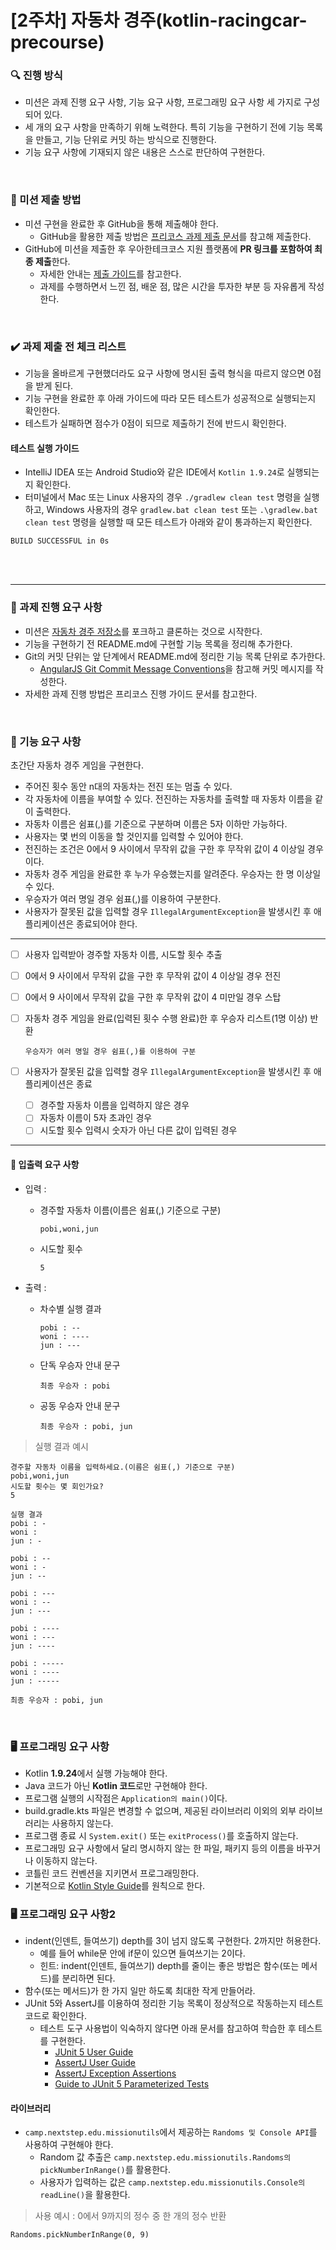 # [2주차] 자동차 경주(kotlin-racingcar-precourse)

### 🔍 진행 방식
- 미션은 과제 진행 요구 사항, 기능 요구 사항, 프로그래밍 요구 사항 세 가지로 구성되어 있다.
- 세 개의 요구 사항을 만족하기 위해 노력한다. 특히 기능을 구현하기 전에 기능 목록을 만들고, 기능 단위로 커밋 하는 방식으로 진행한다.
- 기능 요구 사항에 기재되지 않은 내용은 스스로 판단하여 구현한다.

<br> 

### 📮 미션 제출 방법
- 미션 구현을 완료한 후 GitHub을 통해 제출해야 한다.
  - GitHub을 활용한 제출 방법은 [프리코스 과제 제출 문서](https://github.com/woowacourse/woowacourse-docs/tree/main/precourse)를 참고해 제출한다.
- GitHub에 미션을 제출한 후 우아한테크코스 지원 플랫폼에 **PR 링크를 포함하여 최종 제출**한다.
  - 자세한 안내는 [제출 가이드](https://github.com/woowacourse/woowacourse-docs/tree/main/precourse#%EC%A0%9C%EC%B6%9C-%EA%B0%80%EC%9D%B4%EB%93%9C)를 참고한다.
  - 과제를 수행하면서 느낀 점, 배운 점, 많은 시간을 투자한 부분 등 자유롭게 작성한다.
 
<br> 

### ✔️ 과제 제출 전 체크 리스트
- 기능을 올바르게 구현했더라도 요구 사항에 명시된 출력 형식을 따르지 않으면 0점을 받게 된다.
- 기능 구현을 완료한 후 아래 가이드에 따라 모든 테스트가 성공적으로 실행되는지 확인한다.
- 테스트가 실패하면 점수가 0점이 되므로 제출하기 전에 반드시 확인한다.

#### 테스트 실행 가이드
- IntelliJ IDEA 또는 Android Studio와 같은 IDE에서 ```Kotlin 1.9.24```로 실행되는지 확인한다.
- 터미널에서 Mac 또는 Linux 사용자의 경우 ```./gradlew clean test``` 명령을 실행하고, Windows 사용자의 경우 ```gradlew.bat clean test``` 또는 ```.\gradlew.bat clean test``` 명령을 실행할 때 모든 테스트가 아래와 같이 통과하는지 확인한다.
  
```
BUILD SUCCESSFUL in 0s
```

<br></br>

-------------
### 📝 과제 진행 요구 사항
- 미션은 [자동차 경주 저장소](https://github.com/woowacourse-precourse/kotlin-racingcar-7)를 포크하고 클론하는 것으로 시작한다.
- 기능을 구현하기 전 README.md에 구현할 기능 목록을 정리해 추가한다.
- Git의 커밋 단위는 앞 단계에서 README.md에 정리한 기능 목록 단위로 추가한다.
  - [AngularJS Git Commit Message Conventions](https://gist.github.com/stephenparish/9941e89d80e2bc58a153)을 참고해 커밋 메시지를 작성한다.
- 자세한 과제 진행 방법은 프리코스 진행 가이드 문서를 참고한다.

<br> 

### 🚀 기능 요구 사항
초간단 자동차 경주 게임을 구현한다.

- 주어진 횟수 동안 n대의 자동차는 전진 또는 멈출 수 있다.
- 각 자동차에 이름을 부여할 수 있다. 전진하는 자동차를 출력할 때 자동차 이름을 같이 출력한다.
- 자동차 이름은 쉼표(,)를 기준으로 구분하며 이름은 5자 이하만 가능하다.
- 사용자는 몇 번의 이동을 할 것인지를 입력할 수 있어야 한다.
- 전진하는 조건은 0에서 9 사이에서 무작위 값을 구한 후 무작위 값이 4 이상일 경우이다.
- 자동차 경주 게임을 완료한 후 누가 우승했는지를 알려준다. 우승자는 한 명 이상일 수 있다.
- 우승자가 여러 명일 경우 쉼표(,)를 이용하여 구분한다.
- 사용자가 잘못된 값을 입력할 경우 `IllegalArgumentException`을 발생시킨 후 애플리케이션은 종료되어야 한다.

---
- [ ] 사용자 입력받아 경주할 자동차 이름, 시도할 횟수 추출
- [ ] 0에서 9 사이에서 무작위 값을 구한 후 무작위 값이 4 이상일 경우 전진
- [ ] 0에서 9 사이에서 무작위 값을 구한 후 무작위 값이 4 미만일 경우 스탑
- [ ] 자동차 경주 게임을 완료(입력된 횟수 수행 완료)한 후 우승자 리스트(1명 이상) 반환
      
      우승자가 여러 명일 경우 쉼표(,)를 이용하여 구분
      
- [ ] 사용자가 잘못된 값을 입력할 경우 `IllegalArgumentException`을 발생시킨 후 애플리케이션은 종료
    - [ ] 경주할 자동차 이름을 입력하지 않은 경우
    - [ ] 자동차 이름이 5자 초과인 경우
    - [ ] 시도할 횟수 입력시 숫자가 아닌 다른 값이 입력된 경우
---


#### 💬 입출력 요구 사항
- 입력 : 
  - 경주할 자동차 이름(이름은 쉼표(,) 기준으로 구분)
    ```
    pobi,woni,jun
    ```

  - 시도할 횟수
    ```
    5
    ```

- 출력 :
  - 차수별 실행 결과
    ```
    pobi : --
    woni : ----
    jun : ---
    ```
  - 단독 우승자 안내 문구
    ```
    최종 우승자 : pobi
    ```
  - 공동 우승자 안내 문구
    ```
    최종 우승자 : pobi, jun
    ```

> 실행 결과 예시

  ```
경주할 자동차 이름을 입력하세요.(이름은 쉼표(,) 기준으로 구분)
pobi,woni,jun
시도할 횟수는 몇 회인가요?
5

실행 결과
pobi : -
woni : 
jun : -

pobi : --
woni : -
jun : --

pobi : ---
woni : --
jun : ---

pobi : ----
woni : ---
jun : ----

pobi : -----
woni : ----
jun : -----

최종 우승자 : pobi, jun
  ```

<br>

### 🖥️ 프로그래밍 요구 사항
- Kotlin **1.9.24**에서 실행 가능해야 한다.
- Java 코드가 아닌 **Kotlin 코드**로만 구현해야 한다.
- 프로그램 실행의 시작점은 ```Application의 main()```이다.
- build.gradle.kts 파일은 변경할 수 없으며, 제공된 라이브러리 이외의 외부 라이브러리는 사용하지 않는다.
- 프로그램 종료 시 ```System.exit()``` 또는 ```exitProcess()```를 호출하지 않는다.
- 프로그래밍 요구 사항에서 달리 명시하지 않는 한 파일, 패키지 등의 이름을 바꾸거나 이동하지 않는다.
- 코틀린 코드 컨벤션을 지키면서 프로그래밍한다.
- 기본적으로 [Kotlin Style Guide](https://github.com/woowacourse/woowacourse-docs/tree/main/styleguide/kotlin)를 원칙으로 한다.

### 🖥️ 프로그래밍 요구 사항2
- indent(인덴트, 들여쓰기) depth를 3이 넘지 않도록 구현한다. 2까지만 허용한다.
  - 예를 들어 while문 안에 if문이 있으면 들여쓰기는 2이다.
  - 힌트: indent(인덴트, 들여쓰기) depth를 줄이는 좋은 방법은 함수(또는 메서드)를 분리하면 된다.
- 함수(또는 메서드)가 한 가지 일만 하도록 최대한 작게 만들어라.
- JUnit 5와 AssertJ를 이용하여 정리한 기능 목록이 정상적으로 작동하는지 테스트 코드로 확인한다.
  - 테스트 도구 사용법이 익숙하지 않다면 아래 문서를 참고하여 학습한 후 테스트를 구현한다.
     - [JUnit 5 User Guide](https://junit.org/junit5/docs/current/user-guide/)
     - [AssertJ User Guide](https://assertj.github.io/doc/)
     - [AssertJ Exception Assertions](https://www.baeldung.com/assertj-exception-assertion)
     - [Guide to JUnit 5 Parameterized Tests](https://www.baeldung.com/parameterized-tests-junit-5)


#### 라이브러리
- ```camp.nextstep.edu.missionutils```에서 제공하는 ```Randoms 및 Console API```를 사용하여 구현해야 한다.
  - Random 값 추출은 ```camp.nextstep.edu.missionutils.Randoms의 pickNumberInRange()```를 활용한다.
  - 사용자가 입력하는 값은 ```camp.nextstep.edu.missionutils.Console의 readLine()```을 활용한다.

> 사용 예시 : 0에서 9까지의 정수 중 한 개의 정수 반환

```
Randoms.pickNumberInRange(0, 9)
```



